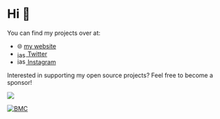 # Hi 👋

<!-- <img align="right" src="https://github-readme-stats.vercel.app/api?username=javl&theme=default&custom_title=javl%27s%20Github%20Stats&show_icons=true&count_private=false" /> // -->

You can find my projects over at:

* 🌐 [my website](https://jaspervanloenen.com)
* <a href="https://twitter.com/jaspervanloenen" target="blank"><img align="center" src="https://raw.githubusercontent.com/rahuldkjain/github-profile-readme-generator/master/src/images/icons/Social/twitter.svg" alt="jaspervanloenen" height="15" width="20" /> Twitter</a>
* <a href="https://instagram.com/jaspervanloenen.com" target="_blank"><img src="https://raw.githubusercontent.com/rahuldkjain/github-profile-readme-generator/master/src/images/icons/Social/instagram.svg" alt="jaspervanloenen" height="15" width="20"/> Instagram</a>

Interested in supporting my open source projects? Feel free to become a sponsor!

[![](https://img.shields.io/static/v1?label=Sponsor&message=%E2%9D%A4&logo=GitHub&color=%23fe8e86)](https://github.com/sponsors/javl)

[![BMC](https://www.buymeacoffee.com/assets/img/custom_images/white_img.png)](https://www.buymeacoffee.com/javl)
